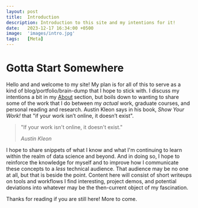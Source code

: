 ```yaml
---
layout: post
title:  Introduction
description: Introduction to this site and my intentions for it!
date:   2023-12-17 16:34:00 +0500
image:  'images/intro.jpg'
tags:   [Meta]
---
```

# Gotta Start Somewhere
Hello and and welcome to my site! My plan is for all of this to serve as a kind of blog/portfolio/brain-dump that I hope to stick with. I discuss my intentions a bit in my [About]({{site.baseurl}}/about) section, but boils down to wanting to share some of the work that I do between my _actual_ work, graduate courses, and personal reading and research. Austin Kleon says in his book, _Show Your Work!_ that "if your work isn’t online, it doesn’t exist". 

> "If your work isn't online, it doesn't exist."
>
> <cite>Austin Kleon</cite>

I hope to share snippets of what I know and what I'm continuing to learn within the realm of data science and beyond. And in doing so, I hope to reinforce the knowledge for myself and to improve how I communicate these concepts to a _less_ technical audience. That audience may be no one at all, but that is beside the point. Content here will consist of short writeups on tools and workflows I find interesting, project demos, and potential deviations into whatever may be the then-current object of my fascination.

Thanks for reading if you are still here! More to come.
